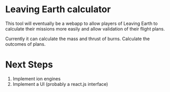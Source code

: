 # Leaving Earth calculator

This tool will eventually be a webapp to allow players of Leaving Earth to calculate their missions more easily and allow validation of their flight plans.

Currently it can calculate the mass and thrust of burns.
Calculate the outcomes of plans.

# Next Steps

1. Implement ion engines
2. Implement a UI (probably a react.js interface)
